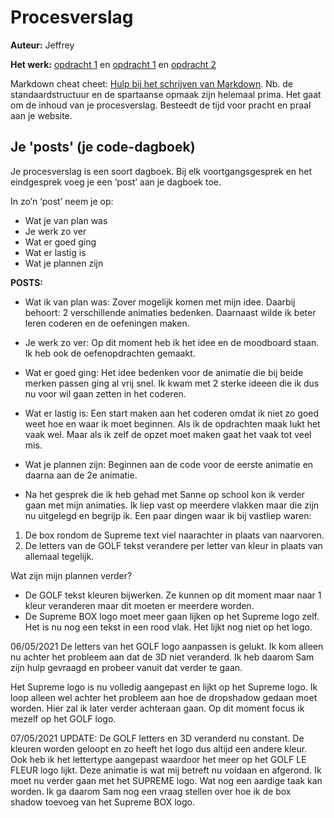 # Procesverslag
**Auteur:** Jeffrey

**Het werk:** [opdracht 1](opdracht1/opdracht1.1/index.html) en [opdracht 1](opdracht1/opdracht1.2/index.html) en [opdracht 2](opdracht2/index.html)


Markdown cheat cheet: [Hulp bij het schrijven van Markdown](https://github.com/adam-p/markdown-here/wiki/Markdown-Cheatsheet). Nb. de standaardstructuur en de spartaanse opmaak zijn helemaal prima. Het gaat om de inhoud van je procesverslag. Besteedt de tijd voor pracht en praal aan je website.


## Je 'posts' (je code-dagboek)

Je procesverslag is een soort dagboek.
Bij elk voortgangsgesprek en het eindgesprek voeg je een ‘post’ aan je dagboek toe.

In zo’n ‘post’ neem je op:
- Wat je van plan was
- Je werk zo ver
- Wat er goed ging
- Wat er lastig is
- Wat je plannen zijn

**POSTS:**
- Wat ik van plan was:
Zover mogelijk komen met mijn idee. Daarbij behoort: 2 verschillende animaties bedenken. Daarnaast wilde ik beter leren coderen en de oefeningen maken.
- Je werk zo ver:
Op dit moment heb ik het idee en de moodboard staan. Ik heb ook de oefenopdrachten gemaakt. 
- Wat er goed ging:
Het idee bedenken voor de animatie die bij beide merken passen ging al vrij snel. Ik kwam met 2 sterke ideeen die ik dus nu voor wil gaan zetten in het coderen.
- Wat er lastig is:
Een start maken aan het coderen omdat ik niet zo goed weet hoe en waar ik moet beginnen. Als ik de opdrachten maak lukt het vaak wel. Maar als ik zelf de opzet moet maken gaat het vaak tot veel mis.
- Wat je plannen zijn:
Beginnen aan de code voor de eerste animatie en daarna aan de 2e animatie.





- Na het gesprek die ik heb gehad met Sanne op school kon ik verder gaan met mijn animaties. Ik liep vast op meerdere vlakken maar die zijn nu uitgelegd en begrijp ik.
Een paar dingen waar ik bij vastliep waren:
1. De box rondom de Supreme text viel naarachter in plaats van naarvoren.
2. De letters van de GOLF tekst verandere per letter van kleur in plaats van allemaal tegelijk.

Wat zijn mijn plannen verder?
- De GOLF tekst kleuren bijwerken. Ze kunnen op dit moment maar naar 1 kleur veranderen maar dit moeten er meerdere worden.
- De Supreme BOX logo moet meer gaan lijken op het Supreme logo zelf. Het is nu nog een tekst in een rood vlak. Het lijkt nog niet op het logo.



06/05/2021
De letters van het GOLF logo aanpassen is gelukt. Ik kom alleen nu achter het probleem aan dat de 3D niet veranderd. Ik heb daarom Sam zijn hulp gevraagd en probeer vanuit dat verder te gaan. 

Het Supreme logo is nu volledig aangepast en lijkt op het Supreme logo. Ik loop alleen wel achter het probleem aan hoe de dropshadow gedaan moet worden. 
Hier zal ik later verder achteraan gaan. Op dit moment focus ik mezelf op het GOLF logo.


07/05/2021 UPDATE:
De GOLF letters en 3D veranderd nu constant. De kleuren worden geloopt en zo heeft het logo dus altijd een andere kleur. Ook heb ik het lettertype aangepast waardoor het meer op het GOLF LE FLEUR logo lijkt. Deze animatie is wat mij betreft nu voldaan en afgerond. Ik moet nu verder gaan met het SUPREME logo. Wat nog een aardige taak kan worden. Ik ga daarom Sam nog een vraag stellen over hoe ik de box shadow toevoeg van het Supreme BOX logo.
